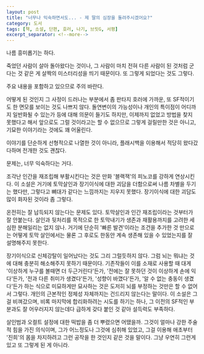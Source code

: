 ```yaml
---
layout: post
title: "너무나 익숙하면서도... - 제 딸의 심장을 돌려주시겠어요?"
category: 도서
tags: [책, 소설, 단편, 호러, 나기, 브릿G, 서평]
excerpt_separator: <!--more-->
---
```


나름 흥미롭기는 하다.
<!--more-->
죽었던 사람이 살아 돌아왔다는 것이나,
그 사람이 마치 전혀 다른 사람이 된 것처럼 군다는 것 같은 게
살짝의 미스터리성을 띄기 때문이다.
또 그렇게 되었다는 것도 그렇다.

<div class="im im-warning">
주요 내용을 포함하고 있으므로 주의 바란다.
</div>

어떻게 된 것인지 그 사정이 드러나는 부분에서
좀 판타지 호러에 가까운,
또 SF적이기도 한 면모를 보이는 것도 나쁘지 않다.
돌연변이의 가능성이나 개인의 특이점이 어디까지 일반화될 수 있는가 등에 대해 의문이 들기도 하지만,
이제까지 없었고 방법을 찾지 못했다고 해서
앞으로도 그럴 것이라고는 할 수 없으므로
그렇게 걸릴만한 것은 아니고,
기묘한 이야기라는 것에도 꽤 어울린다.

이야기를 단순하게 선형적으로 나열한 것이 아니라,
플래시백을 이용해서 적당히 왔다갔다하며 전개한 것도 괜찮다.

문제는, 너무 익숙하다는 거다.

조각난 인간을 재조립해 부활시킨다는 것은 만화 '블랙잭'의 피노코를 강하게 연상시킨다.
이 소설은 거기에 토막살인과 장기이식에 대한 괴담을 더함으로써 나름 차별을 두기는 했다만,
그렇다고 뼈대가 같다는 느낌까지는 지우지 못했다.
장기이식에 대한 괴담도 많이 화자된 것이라 좀 그렇다.

온전히는 잘 납득되지 않는다는 문제도 있다.
토막살인과 인간 재조립이라는 것부터가 잘 안붙는다.
살인과 뒷처리를 목적으로 한 토막내기가 생존과 재활용까지를 고려한 세심한 분해일리는 없지 않나.
거기에 단순히 '빠른 발견'이라는 조건을 추가한 것 만으로는
어떻게 토막 살인에서는 물론 그 후로도 한동안 계속 생존해 있을 수 있었는지를 잘 설명해주지 못한다.

장기이식으로 신체강탈이 일어났다는 것도 그리 그럴듯하지 않다.
그럼 뇌는 뭐냐는 것에 대해 충분히 해소해주지 못하기 때문이다.
기존작들이 이를 소재로 사용할 때 대게 '이상하게 누구를 볼때면 더 두근거린다'든가,
'전에는 잘 못하던 것이 이상하게 손에 익다'든가,
'전과 다른 취미가 생겼다'든가,
'성향이 바꼈다'든가,
'알 수 없는 충동이 생겼다'든가 하는 식으로 미묘하게만 묘사하는 것은
도저히 뇌를 부정하는 것만은 할 수 없어서 그렇다.
개인의 근본적인 정체성 자체까지는 건드리지 않는다는 말이다.
이 소설은 그걸 비껴갔으며,
비록 마지막에 합리화하려는 시도를 하기는 하나,
그 이전의 SF적인 부분과도 잘 어우러지지 않는데다
급하게 갖다 붙인 것 같아 설득력도 부족하다.

살인범과 오컬트 설정에 대한 떡밥을 좀 더 뿌렸으면 어땠을까.
그것이 얼마나 강한 주술적 힘을 가진 의식이며,
그가 어느정도나 그것에 심취해 있었고,
그걸 이용해 애초부터 '진희'의 몸을 차지하려고 그런 공작을 한 것인지 같은 것을 말이다.
그냥 우연히 그런게 있고 또 그렇게 된 게 아니라.
